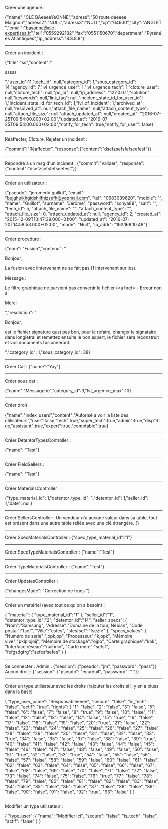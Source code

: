 Créer une agence :

{"name":"CLE BAeeeeYeONNE","adress":"50 route deeeee Maignon","adress2":"NULL","adress3":"NULL","cp":"64600","city":"ANGLET","email":"bayonne@cle-expertises.fr","tel":"0559292182","fax":"0551150670","department":"Pyrénées Atlantiques","ip_address":"8.8.8.8"}


---


Créer un incident :

{"title":"ss","content":"<p>sssss</p>","user_id":11,"tech_id": null,"category_id": 1,"sous_category_id": 14,"agency_id": 7,"lvl_urgence_user": 1,"lvl_urgence_tech": 1,"cloture_user": null,"cloture_tech": null,"pc_id": null,"ip_address": "127.0.0.1","solution": null,"keywords": null,"link_faq": null,"incident_state_id_for_user_id": 1,"incident_state_id_for_tech_id": 1,"lvl_of_incident": 1,"archived_at": null,"resolved_at": null,"attach_file_name": null,"attach_content_type": null,"attach_file_size": null,"attach_updated_at": null,"created_at": "2016-07-25T09:54:00.000+02:00","updated_at": "2016-07-25T09:54:00.000+02:00","notify_for_tech": true,"notify_for_user": false}


---

Reaffecter, Cloture, Rejeter un incident :

{"commit":"Réaffecter", "response":{"content":"dsefzsefsfefseefesf"}}

---

Répondre à un msg d'un incident :
{"commit":"Valider", "response":{"content":"dsefzsefsfefseefesf"}}


---

Créer un utilisateur :

{"pseudo": "jeromedd.guillot", "email": "bujghuikhgidshilfhizsefh@yopmail.com", "tel": "0683039620", "mobile": "", "name": "Guillot", "surname": "Jérôme", "password": "sonya88", "salt": "", "tech_id": 5, "attach_file_name": "", "attach_content_type": "", "attach_file_size": 0, "attach_updated_at": null, "agency_id": 2, "created_at": "2015-12-09T10:47:39.000+01:00", "updated_at": "2016-07-20T14:58:53.000+02:00", "mode": "Nuit", "ip_addr": "192.168.10.48"}


---

Créer procedure :

{"nom": "Fusion","contenu": "<p>Bonjour,</p> <p>La fusion avec lintervenant ne se fait pas.(1 intervenant sur les).</p> <p>Message :</p> <p>Le filtre graphique ne parvient pas  convertir le fichier (<a href= - Erreur non s</p> <p>Merci</p> ","resolution": "<p>Bonjour,</p> <p>est le fichier signature qust pas bon, pour le refaire, changer le signataire dans longletral et remettez ensuite le bon expert, le fichier sera reconstruit et vos documents fusionneront.</p> ","category_id": 1,"sous_category_id": 38}


---

Créer Cat :
{"name":"Yay"}

---

Créer sous cat :

{"name":"Messagerie","category_id":3,"lvl_urgence_max":10}


---

Créer droit :

{"name":"index_users","content":"Autorisé à voir la liste des utilisateurs","user":false,"tech":true,"super_tech":true,"admin":true,"disp":true,"assistant":true,"expert":true,"comptable":true}

---

Créer DetentorTypesController :

{"name": "Test"}

---

Créer FieldSellers :

{"name": "Test"}

---

Créer MaterialsController :

{"type_material_id": 1,"detentor_type_id": 1,"detentor_id": 1,"seller_id": 1,"date": null}

---

Créer SellersController :
Un vendeur n'a aucune valeur dans sa table, tout est présent dans une autre table reliée avec une clé étrangère.
{}

---

Créer SpecMaterialsController :
{"spec_type_material_id":"1"}

---

Créer SpecTypeMaterialsController :
{"name":"Test"}


---

Créer TypeMaterialsController :
{"name":"Test"}

---

Créer UpdatesController :

{"changesMade": "Correction de trucs "}


---

Créer un matériel (avec tout ce qu'on a besoin) :

{
  "material":
    {
      "type_material_id":"1"
    },
  "seller_id":"1",
  "detentor_type_id":"2",
  "detentor_id":"14",
  "seller_specs":
    {
      "Nom":"Samsung",
      "Adresse":"Domaine de la tour, Nébian",
      "Code postal":"fsef",
      "Ville":"esfes",
      "sfesfsef":"fsezfe"
    },
  "specs_values":
    {
    "Numéro de série":",opk,op",
    "Processeur":"k,opk",
    "Mémoire vive":"pklplojoij",
    "Mémoire de stockage":"ojpo",
    "Carte graphique":"kok",
    "Interface réseau":"nuibnio",
    "Carte mère":"sefsf",
    "fefgsdgfrg":"sefesfsefes"
    }
}



---


Se connecter :
Admin :
{"session": {"pseudo": "jm", "password": "pass"}}
Aucun droit :
{"session": {"pseudo": "ecureuil", "password": " "}}


---

Créer un type utilisateur avec les droits (rajouter les droits si il y en a pluss dans la base)

{
  "type_user_name": "Responsableeeee", "secure": "false", "is_tech": "false", "actif": "true",
  "rights": {
    "1": "false",
    "2": "false",
    "3": "false",
    "5": "false",
    "6": "false",
    "7": "false",
    "8": "true",
    "9": "false",
    "10": "false",
    "11": "false",
    "12": "false",
    "13": "false",
    "14": "false",
    "15": "true",
    "16": "false",
    "17": "false",
    "18": "false",
    "19": "false",
    "20": "true",
    "21": "false",
    "22": "false",
    "23": "false",
    "24": "false",
    "25": "false",
    "26": "false",
    "27": "false",
    "28": "false",
    "29": "false",
    "30": "false",
    "31": "false",
    "32": "false",
    "33": "true",
    "34": "false",
    "35": "false",
    "37": "false",
    "38": "false",
    "39": "true",
    "40": "false",
    "41": "false",
    "42": "false",
    "43": "false",
    "44": "false",
    "45": "false",
    "46": "false",
    "47": "false",
    "48": "false",
    "49": "false",
    "50": "false",
    "51": "true",
    "52": "false",
    "53": "true",
    "54": "false",
    "55": "false",
    "56": "false",
    "57": "false",
    "58": "false",
    "59": "false",
    "60": "false",
    "61": "false",
    "62": "false",
    "63": "false",
    "64": "false",
    "65": "false",
    "66": "false",
    "67": "false",
    "68": "false",
    "69": "false",
    "70": "false",
    "71": "false",
    "72": "false",
    "73": "false",
    "74": "false",
    "75": "false",
    "76": "true",
    "77": "false",
    "78": "false",
    "79": "false",
    "80": "false",
    "81": "false",
    "82": "false",
    "83": "false",
    "84": "false",
    "85": "false",
    "86": "false",
    "87": "false",
    "88": "false",
    "89": "false",
    "90": "false",
    "91": "false",
    "92": "true",
    "93": "false"
  }
}



---


Modifier un type utilisateur :

{
  "type_user": {
    "name": "Modifier ici",
    "secure": "false",
    "is_tech": "false",
    "actif": "false"
    }
}
